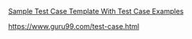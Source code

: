 [Sample Test Case Template With Test Case Examples](https://www.softwaretestinghelp.com/test-case-template-examples/)

https://www.guru99.com/test-case.html
